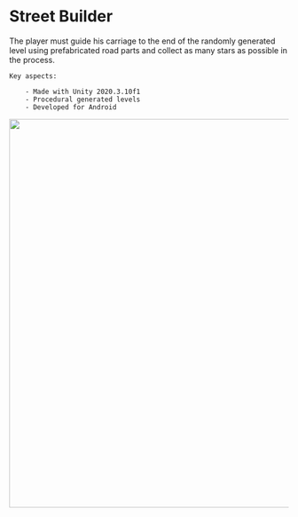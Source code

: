 # Street Builder

The player must guide his carriage to the end of the randomly generated level using prefabricated road parts and collect as many stars as possible in the process.

    Key aspects:

        - Made with Unity 2020.3.10f1
        - Procedural generated levels
        - Developed for Android

<img src="images/gameplay.gif" height="700px">